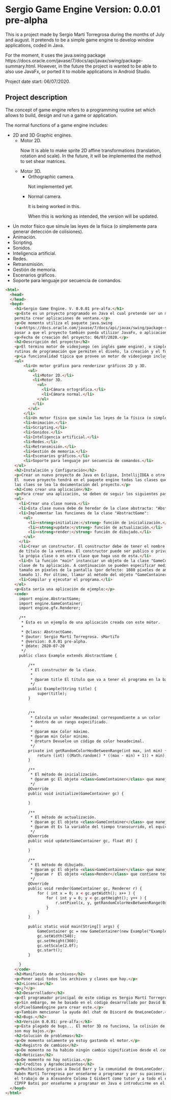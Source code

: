 # Sergio Game Engine Version: 0.0.01 pre-alpha
<p>This is a project made by Sergio Martí Torregrosa during the months of July and august. It pretends to be a simple 
game engine to develop window applications, coded in Java.</p>
<p>For the moment, it uses the java.swing package <a>https://docs.oracle.com/javase/7/docs/api/javax/swing/package-summary.html</a>. However, in the future the project 
is wanted to be able to also use JavaFx, or ported it to mobile applications in Android Studio.</p>
<p>Project date start: 06/07/2020.</p>

## Project description
<p>The concept of game engine refers to a programming routine set which allows to build, design and run a 
game or application.</p>
<p>The normal functions of a game engine includes:</p>
<ul>
  <li>2D and 3D Graphic engines.
    <ul>
      <li>Motor 2D.
        <p>Now It is able to make sprite 2D affine transformations (translation, rotation and scale). 
        In the future, it will be implemented the method to set shear matrices.</p>
      </li>
      <li>Motor 3D.
        <ul>
          <li>Orthographic camera.
            <p>Not implemented yet.</p>
          </li>
          <li>Normal camera.
            <p>It is being worked in this.</p>
          </li>
          <p>When this is working as intended, the version will be updated.</p>
        </ul>
      </li>
    </ul>
  </li>
  <li>Un motor físico que simule las leyes de la física (o simplemente para generar detección de colisiones).</li>
  <li>Animación.</li>
  <li>Scripting.</li>
  <li>Sonidos.</li>
  <li>Inteligencia artificial.</li>
  <li>Redes.</li> 
  <li>Retransmisión.</li>
  <li>Gestión de memoria.</li>
  <li>Escenarios gráficos.</li>
  <li>Soporte para lenguaje por secuencia de comandos.</li>
</ul>


```html
<html>
  <head>
  </head>
  <boyd>
    <h1>Sergio Game Engine. V. 0.0.01 pre-alfa.</h1>
    <p>Este es un proyecto programado en Java el cual pretende ser un motor simple que de una forma rápida y sencilla, 
    permita crear aplicaciones de ventana.</p>
    <p>De momento utiliza el paquete java.swing 
    (<a>https://docs.oracle.com/javase/7/docs/api/javax/swing/package-summary.html</a>). Pero en un futuro, se quiere 
    pasar a que el proyecto también pueda utilizar JavaFx, o aplicaciones móviles con AndroidStudio</p>
    <p>Fecha de creación del proyecto: 06/07/2020.</p>
    <h2>Descripción del proyecto</h2>
    <p>El término motor de videojuego (en inglés game engine), o simplemente motor de juego, hace referencia a una serie de 
    rutinas de programación que permiten el diseño, la creación y el funcionamiento de un videojuego.</p>
    <p>La funcionalidad típica que provee un motor de videojuego incluye:</p>
    <ul>
        <li>Un motor gráfico para renderizar gráficos 2D y 3D.
          <ul>
            <li>Motor 2D.</li>
            <li>Motor 3D.
              <ul>
                <li>Cámara ortográfica.</li>
                <li>Cámara normal.</li>
              </ul>
            </li>
          </ul>
        </li>
        <li>Un motor físico que simule las leyes de la física (o simplemente para generar detección de colisiones).</li>
        <li>Animación.</li>
        <li>Scripting.</li>
        <li>Sonidos.</li>
        <li>Inteligencia artificial.</li>
        <li>Redes.</li> 
        <li>Retransmisión.</li>
        <li>Gestión de memoria.</li>
        <li>Escenarios gráficos.</li>
        <li>Soporte para lenguaje por secuencia de comandos.</li>
    </ul>
    <h2>Instalación y Configuración</h2>
    <p>Crear un nuevo proyecto de Java en Eclipse, IntellijIDEA o otro IDE a partir de este repositorio.
    El  nuevo proyecto tendrá en el paquete engine todas las clases que el motor utiliza. Se recomienda que para utilizar 
    las claes se lea la documentación del proyecto.</p>
    <h2>Como crear una aplicación</h2>
    <p>Para crear una aplicación, se deben de seguir los siguientes pasos:</p>
    <ol>
      <li>Crear una clase nueva.</li>
      <li>Esta clase nueva debe de heredar de la clase abstracta: "AbstractGame".</li>
      <li>Implementar las funciones de la clase "AbstractGame":
        <ul>
          <li><strong>initialize:</strong> función de inicialización.</li>
          <li><strong>update:</strong> función de actualización.</li>
          <li><strong>render:</strong> función de dibujado.</li>
        </ul>
      </li>
      <li>Crear un constructor. El constructor debe de tener el nombre del programa para que se pueda ver en la barra 
      de título de la ventana. El constructor puede ser publico o privado, dependiendo si la función "main" va a estar en 
      la própia clase o en otra clase que haga uso de esta.</li>
      <li>En la función "main" instanciar un objeto de la clase "GameContainer". En su constructor pasar una instancia de la
      clase de tu aplicación. A continuación se pueden especificar mediante los "setters" de la clase "GameContainer" el 
      tamaño en píxeles de la pantalla (por defecto: 1080 píxeles de ancho por 720 píxeles de alto, siendo los pixeles de 
      tamaño 1). Por último, llamar al método del objeto "GameContainer" "start()".</li>
      <li>Compilar y ejecutar el programa.</li>
    </ol>
    <p>Esta sería una aplicación de ejemplo:</p>
    <code>
      import engine.AbstractGame;
      import engine.GameContainer;
      import engine.gfx.Renderer;
      
      /**
       * Esta es un ejemplo de una aplicación creada con este mótor.
       *
       * @class: AbstractGame.
       * @autor: Sergio Martí Torregrosa. sMartiTo
       * @version: 0.0.01 pre-alpha.
       * @date: 2020-07-20
       */
      public class Example extends AbstractGame {
      
          /**
           * El constructor de la clase.
           *
           * @param title El título que va a tener el programa en la barra de título de la ventana.
           */
          public Example(String title) {
              super(title);
          }
      
      
          /**
           * Calcula un valor Hexadecimal correspondiente a un color
           * dentro de un rango expecificado.
           *
           * @param max Color máximo.
           * @param min Color mínimo.
           * @return Devuelve un código de color hexadecimal.
           */
          private int getRandomColorHexBetweenRange(int max, int min) {
              return (int) ((Math.random() * ((max - min) + 1)) + min);
          }
      
          /**
           * El método de inicialización.
           * @param gc El objeto <class>GameContainer</class> que maneja programa <class>AbstractGame</class>.
           */
          @Override
          public void initialize(GameContainer gc) {
      
          }
      
          /**
           * El método de actualización.
           * @param gc El objeto <class>GameContainer</class> que maneja programa <class>AbstractGame</class>.
           * @param dt Es la variable del tiempo transcurrido, el equivalente a fElapsedTime.
           */
          @Override
          public void update(GameContainer gc, float dt) {
      
          }
      
          /**
           * El método de dibujado.
           * @param gc El objeto <class>GameContainer</class> que maneja programa <class>AbstractGame</class>.
           * @param r  El objeto <class>Render</class> que contiene todas las funciones de dibujado.
           */
          @Override
          public void render(GameContainer gc, Renderer r) {
              for ( int x = 0; x < gc.getWidth(); x++ ) {
                  for ( int y = 0; y < gc.getHeight(); y++ ) {
                      r.setPixel(x, y, getRandomColorHexBetweenRange(0xffffffff, 0xff000000));
                  }
              }
          }
      
          public static void main(String[] args) {
              GameContainer gc = new GameContainer(new Example("Example"));
              gc.setWidth(540);
              gc.setHeight(360);
              gc.setScale(2.0f);
              gc.start();
          }
      
      }
    </code>
    <h2>Manifiesto de archivos</h2>
    <p>Poner aquí todos los archivos y clases que hay.</p>
    <h2>Licencia</h2>
    <p>¿?</p>
    <h2>Desarrollador</h2>
    <p>El programador principal de este código es Sergio Martí Torregrosa.</p>
    <p>Sin embargo, me he basado en el código desarrollado por David Barr (alias Javidx9) de su própio motor 
    olcPixelGameEngine para crear este.</p>
    <p>También mencionar la ayuda del chat de Discord de OneLoneCoder.</p>
    <h2>Bugs.</h2>
    <h3>Versión 0.0.01: pre-alfa:</h3>
    <p>Esta plagado de bugs... El motor 3D no funciona, la colisión de poligonos tampoco. Los frames por segundo 
    son muy bajos.</p>
    <h2>Solución de problemas</h2>
    <p>De momento solamente yo estoy gastando el motor.</p>
    <h2>Registro de cambios</h2>
    <p>De momento no ha habido ningún cambio significativo desde el comienzo del programa.</p>
    <h2>Noticias</h2>
    <p>De momento no hay noticias.</p>
    <h2>Creditos y Agradecimientos</h2>
    <p>Muchísimas gracias a David Barr y la comunidad de OneLoneCoder. También infinitas gracias a mi padre 
    Rubén Martí Torregrosa por enseñarme a programar y por su paciencia inacabable. Por último agradecer también 
    el trabajo de a Alexandre Coloma I Gisbert como tutor y a todo el equipo de profesores del centro educativo 
    CIPFP Batoi por enseñarme a programar en Java e introducirme en el mundo de la informática.</p>
  </boyd>
</html>
```